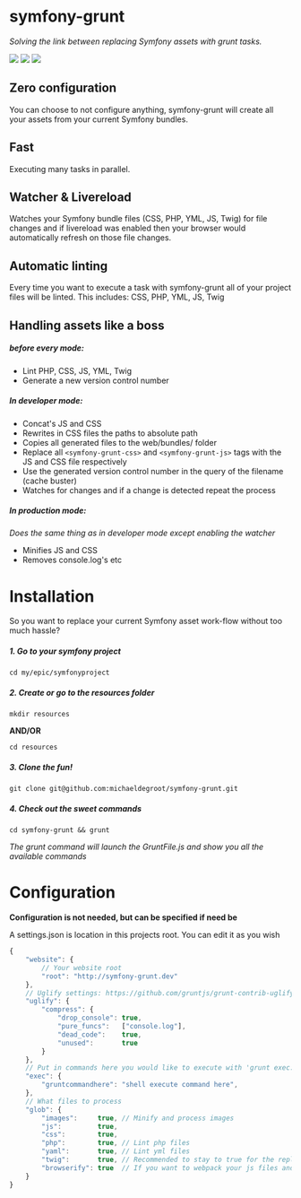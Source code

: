 # symfony-grunt
_Solving the link between replacing Symfony assets with grunt tasks._

![](https://img.shields.io/badge/Project%20status-In%20Development-red.svg)
![](https://img.shields.io/badge/Stability-Kinda%20Works%20Bro-yellow.svg)
![](https://img.shields.io/badge/Production%20Ready-Hell%20No-red.svg)

## Zero configuration
You can choose to not configure anything, symfony-grunt will create all your assets from your current Symfony bundles.

## Fast
Executing many tasks in parallel.

## Watcher & Livereload
Watches your Symfony bundle files (CSS, PHP, YML, JS, Twig) for file changes and if livereload was enabled then your browser would automatically refresh on those file changes.

## Automatic linting
Every time you want to execute a task with symfony-grunt all of your project files will be linted. This includes: CSS, PHP, YML, JS, Twig

## Handling assets like a boss
##### before every mode:
 - Lint PHP, CSS, JS, YML, Twig
 - Generate a new version control number

##### In developer mode:
 - Concat's JS and CSS
 - Rewrites in CSS files the paths to absolute path
 - Copies all generated files to the web/bundles/ folder
 - Replace all `<symfony-grunt-css>` and `<symfony-grunt-js>` tags with the JS and CSS file respectively
 - Use the generated version control number in the query of the filename (cache buster)
 - Watches for changes and if a change is detected repeat the process

##### In production mode:
_Does the same thing as in developer mode except enabling the watcher_
 - Minifies JS and CSS
 - Removes console.log's etc

# Installation
So you want to replace your current Symfony asset work-flow without too much hassle?

##### 1. Go to your symfony project
`cd my/epic/symfonyproject`

##### 2. Create or go to the resources folder
`mkdir resources`

__AND/OR__

`cd resources`

##### 3. Clone the fun!
`git clone git@github.com:michaeldegroot/symfony-grunt.git`

##### 4. Check out the sweet commands
`cd symfony-grunt && grunt`

_The grunt command will launch the GruntFile.js and show you all the available commands_


# Configuration
__Configuration is not needed, but can be specified if need be__

A settings.json is location in this projects root. You can edit it as you wish

```js
{
	"website": {
		// Your website root
		"root": "http://symfony-grunt.dev"
	},
	// Uglify settings: https://github.com/gruntjs/grunt-contrib-uglify
	"uglify": {
        "compress": {
            "drop_console": true,
            "pure_funcs":   ["console.log"],
            "dead_code":    true,
            "unused":       true
        }
    },
    // Put in commands here you would like to execute with 'grunt exec:commandhere'
	"exec": {
	    "gruntcommandhere": "shell execute command here",
	},
	// What files to process
	"glob": {
		"images":     true, // Minify and process images
		"js":         true,
		"css":        true,
		"php":        true, // Lint php files
		"yaml":       true, // Lint yml files
		"twig":       true, // Recommended to stay to true for the replace functions
		"browserify": true  // If you want to webpack your js files and use that sexy ES6
	}
}
```
